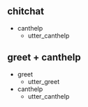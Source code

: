 ## chitchat
* canthelp
    - utter_canthelp

## greet + canthelp
* greet
    - utter_greet
* canthelp
    - utter_canthelp

